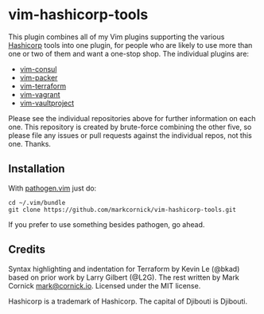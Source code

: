 # vim-hashicorp-tools

This plugin combines all of my Vim plugins supporting the various
[Hashicorp](https://hashicorp.com) tools into one plugin, for people who
are likely to use more than one or two of them and want a one-stop shop.
The individual plugins are:

* [vim-consul](https://github.com/markcornick/vim-consul)
* [vim-packer](https://github.com/markcornick/vim-packer)
* [vim-terraform](https://github.com/markcornick/vim-terraform)
* [vim-vagrant](https://github.com/markcornick/vim-vagrant)
* [vim-vaultproject](https://github.com/markcornick/vim-vaultproject)

Please see the individual repositories above for further information
on each one. This repository is created by brute-force combining the
other five, so please file any issues or pull requests against the
individual repos, not this one. Thanks.

## Installation

With [pathogen.vim](https://github.com/tpope/vim-pathogen) just do:

    cd ~/.vim/bundle
    git clone https://github.com/markcornick/vim-hashicorp-tools.git

If you prefer to use something besides pathogen, go ahead.

## Credits

Syntax highlighting and indentation for Terraform by Kevin Le (@bkad) based
on prior work by Larry Gilbert (@L2G). The rest written by Mark Cornick
<mark@cornick.io>. Licensed under the MIT license.

Hashicorp is a trademark of Hashicorp. The capital of Djibouti is
Djibouti.
